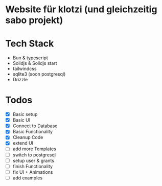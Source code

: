 # Website für klotzi (und gleichzeitig sabo projekt)

# Tech Stack

- Bun & typescript
- Solidjs & Solidjs start
- tailwindcss
- sqlite3 (soon postgresql)
- Drizzle

# Todos

- [x] Basic setup
- [x] Basic UI
- [x] Connect to Database
- [x] Basic Functionality
- [x] Cleanup Code
- [x] extend UI
- [ ] add more Templates
- [ ] switch to postgresql
- [ ] setup user & grants
- [ ] finish Functionality
- [ ] fix UI + Animations
- [ ] add examples
